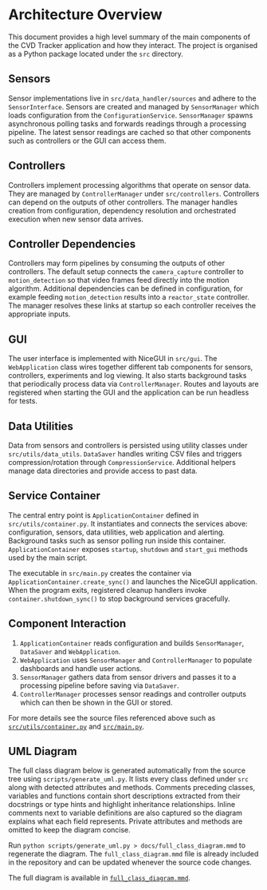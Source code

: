 # Architecture Overview

This document provides a high level summary of the main components of the CVD Tracker application and how they interact.  The project is organised as a Python package located under the `src` directory.

## Sensors

Sensor implementations live in `src/data_handler/sources` and adhere to the `SensorInterface`. Sensors are created and managed by `SensorManager` which loads configuration from the `ConfigurationService`. `SensorManager` spawns asynchronous polling tasks and forwards readings through a processing pipeline. The latest sensor readings are cached so that other components such as controllers or the GUI can access them.

## Controllers

Controllers implement processing algorithms that operate on sensor data. They are managed by `ControllerManager` under `src/controllers`. Controllers can depend on the outputs of other controllers. The manager handles creation from configuration, dependency resolution and orchestrated execution when new sensor data arrives.

## Controller Dependencies

Controllers may form pipelines by consuming the outputs of other controllers. The
default setup connects the `camera_capture` controller to `motion_detection` so
that video frames feed directly into the motion algorithm. Additional
dependencies can be defined in configuration, for example feeding
`motion_detection` results into a `reactor_state` controller. The manager resolves
these links at startup so each controller receives the appropriate inputs.

## GUI

The user interface is implemented with NiceGUI in `src/gui`. The `WebApplication` class wires together different tab components for sensors, controllers, experiments and log viewing. It also starts background tasks that periodically process data via `ControllerManager`. Routes and layouts are registered when starting the GUI and the application can be run headless for tests.

## Data Utilities

Data from sensors and controllers is persisted using utility classes under `src/utils/data_utils`. `DataSaver` handles writing CSV files and triggers compression/rotation through `CompressionService`. Additional helpers manage data directories and provide access to past data.

## Service Container

The central entry point is `ApplicationContainer` defined in `src/utils/container.py`. It instantiates and connects the services above: configuration, sensors, data utilities, web application and alerting. Background tasks such as sensor polling run inside this container. `ApplicationContainer` exposes `startup`, `shutdown` and `start_gui` methods used by the main script.

The executable in `src/main.py` creates the container via `ApplicationContainer.create_sync()` and launches the NiceGUI application. When the program exits, registered cleanup handlers invoke `container.shutdown_sync()` to stop background services gracefully.

## Component Interaction

1. `ApplicationContainer` reads configuration and builds `SensorManager`, `DataSaver` and `WebApplication`.
2. `WebApplication` uses `SensorManager` and `ControllerManager` to populate dashboards and handle user actions.
3. `SensorManager` gathers data from sensor drivers and passes it to a processing pipeline before saving via `DataSaver`.
4. `ControllerManager` processes sensor readings and controller outputs which can then be shown in the GUI or stored.

For more details see the source files referenced above such as [`src/utils/container.py`](../src/utils/container.py) and [`src/main.py`](../src/main.py).

## UML Diagram

The full class diagram below is generated automatically from the source
tree using `scripts/generate_uml.py`. It lists every class defined under
`src` along with detected attributes and methods. Comments
preceding classes, variables and functions contain short descriptions
extracted from their docstrings or type hints and highlight inheritance
relationships. Inline comments next to variable definitions are also
captured so the diagram explains what each field represents. Private
attributes and methods are omitted to keep the diagram concise.

Run `python scripts/generate_uml.py > docs/full_class_diagram.mmd` to
regenerate the diagram. The `full_class_diagram.mmd` file is already
included in the repository and can be updated whenever the source code
changes.

The full diagram is available in
[`full_class_diagram.mmd`](full_class_diagram.mmd).


